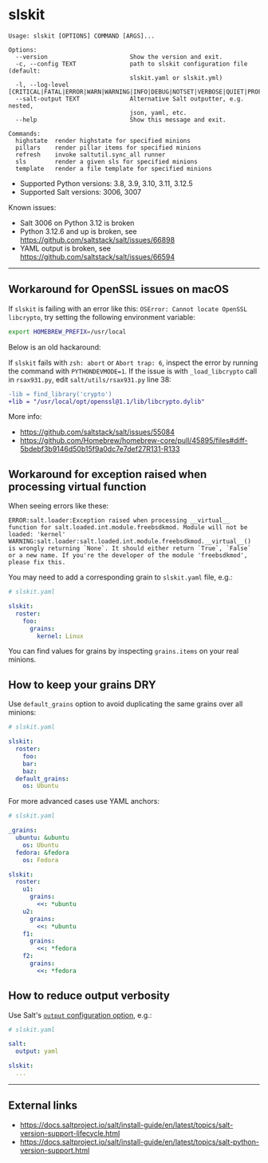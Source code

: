 # slskit

```
Usage: slskit [OPTIONS] COMMAND [ARGS]...

Options:
  --version                       Show the version and exit.
  -c, --config TEXT               path to slskit configuration file (default:
                                  slskit.yaml or slskit.yml)
  -l, --log-level [CRITICAL|FATAL|ERROR|WARN|WARNING|INFO|DEBUG|NOTSET|VERBOSE|QUIET|PROFILE|TRACE|GARBAGE]
  --salt-output TEXT              Alternative Salt outputter, e.g. nested,
                                  json, yaml, etc.
  --help                          Show this message and exit.

Commands:
  highstate  render highstate for specified minions
  pillars    render pillar items for specified minions
  refresh    invoke saltutil.sync_all runner
  sls        render a given sls for specified minions
  template   render a file template for specified minions
```

- Supported Python versions: 3.8, 3.9, 3.10, 3.11, 3.12.5
- Supported Salt versions: 3006, 3007

Known issues:

* Salt 3006 on Python 3.12 is broken
* Python 3.12.6 and up is broken, see https://github.com/saltstack/salt/issues/66898
* YAML output is broken, see https://github.com/saltstack/salt/issues/66594

---

## Workaround for OpenSSL issues on macOS

If `slskit` is failing with an error like this: `OSError: Cannot locate OpenSSL libcrypto`, try setting the following environment variable:

```sh
export HOMEBREW_PREFIX=/usr/local
```

Below is an old hackaround:

If `slskit` fails with `zsh: abort` or `Abort trap: 6`, inspect the error by running the command with `PYTHONDEVMODE=1`. If the issue is with `_load_libcrypto` call in `rsax931.py`, edit `salt/utils/rsax931.py` line 38:

```diff
-lib = find_library('crypto')
+lib = "/usr/local/opt/openssl@1.1/lib/libcrypto.dylib"
```

More info:

- https://github.com/saltstack/salt/issues/55084
- https://github.com/Homebrew/homebrew-core/pull/45895/files#diff-5bdebf3b9146d50b15f9a0dc7e7def27R131-R133

## Workaround for exception raised when processing __virtual__ function

When seeing errors like these:

```
ERROR:salt.loader:Exception raised when processing __virtual__ function for salt.loaded.int.module.freebsdkmod. Module will not be loaded: 'kernel'
WARNING:salt.loader:salt.loaded.int.module.freebsdkmod.__virtual__() is wrongly returning `None`. It should either return `True`, `False` or a new name. If you're the developer of the module 'freebsdkmod', please fix this.
```

You may need to add a corresponding grain to `slskit.yaml` file, e.g.:

```yaml
# slskit.yaml

slskit:
  roster:
    foo:
      grains:
        kernel: Linux
```

You can find values for grains by inspecting `grains.items` on your real minions.

## How to keep your grains DRY

Use `default_grains` option to avoid duplicating the same grains over all minions:

```yaml
# slskit.yaml

slskit:
  roster:
    foo:
    bar:
    baz:
  default_grains:
    os: Ubuntu
```

For more advanced cases use YAML anchors:

```yaml
# slskit.yaml

_grains:
  ubuntu: &ubuntu
    os: Ubuntu
  fedora: &fedora
    os: Fedora

slskit:
  roster:
    u1:
      grains:
        <<: *ubuntu
    u2:
      grains:
        <<: *ubuntu
    f1:
      grains:
        <<: *fedora
    f2:
      grains:
        <<: *fedora
```

## How to reduce output verbosity

Use Salt's [`output` configuration option](https://docs.saltstack.com/en/latest/ref/configuration/master.html#output), e.g.:

```yaml
# slskit.yaml

salt:
  output: yaml

slskit:
  ...
```

---

## External links

- https://docs.saltproject.io/salt/install-guide/en/latest/topics/salt-version-support-lifecycle.html
- https://docs.saltproject.io/salt/install-guide/en/latest/topics/salt-python-version-support.html
